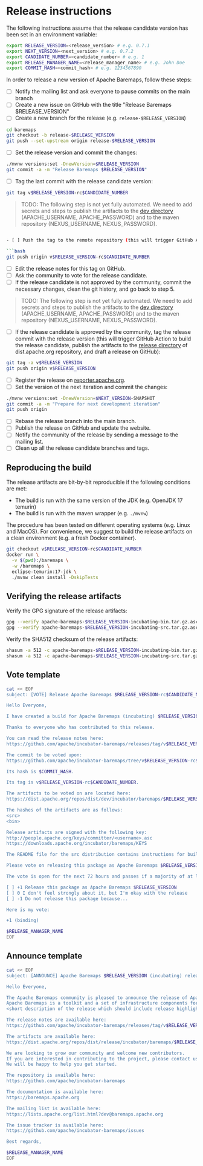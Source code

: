 <!--
Licensed to the Apache Software Foundation (ASF) under one or more
contributor license agreements.  See the NOTICE file distributed with
this work for additional information regarding copyright ownership.
The ASF licenses this file to you under the Apache License, Version 2.0
(the "License"); you may not use this file except in compliance with
the License.  You may obtain a copy of the License at

http://www.apache.org/licenses/LICENSE-2.0

Unless required by applicable law or agreed to in writing, software
distributed under the License is distributed on an "AS IS" BASIS,
WITHOUT WARRANTIES OR CONDITIONS OF ANY KIND, either express or implied.
See the License for the specific language governing permissions and
limitations under the License.
-->

# Release instructions

The following instructions assume that the release candidate version has been set in an environment variable:

```bash
export RELEASE_VERSION=<release_version> # e.g. 0.7.1
export NEXT_VERSION=<next_version> # e.g. 0.7.2
export CANDIDATE_NUMBER=<candidate_number> # e.g. 1
export RELEASE_MANAGER_NAME=<release_manager_name> # e.g. John Doe
export COMMIT_HASH=<commit_hash> # e.g. 1234567890
```

In order to release a new version of Apache Baremaps, follow these steps:

- [ ] Notify the mailing list and ask everyone to pause commits on the main branch
- [ ] Create a new issue on GitHub with the title "Release Baremaps $RELEASE_VERSION"
- [ ] Create a new branch for the release (e.g. `release-$RELEASE_VERSION`)

```bash
cd baremaps
git checkout -b release-$RELEASE_VERSION
git push --set-upstream origin release-$RELEASE_VERSION
```

- [ ] Set the release version and commit the changes:

```bash 
./mvnw versions:set -DnewVersion=$RELEASE_VERSION
git commit -a -m "Release Baremaps $RELEASE_VERSION"
```

- [ ] Tag the last commit with the release candidate version:

```bash
git tag v$RELEASE_VERSION-rc$CANDIDATE_NUMBER
```

> TODO: The following step is not yet fully automated. We need to add secrets and steps to publish the artifacts to the [dev directory](https://dist.apache.org/repos/dist/dev/incubator/baremaps/) (APACHE_USERNAME, APACHE_PASSWORD) and to the maven repository (NEXUS_USERNAME, NEXUS_PASSWORD).

```bash

- [ ] Push the tag to the remote repository (this will trigger GitHub Action to build the release candidate, publish the artifacts to the [dev directory](https://dist.apache.org/repos/dist/dev/incubator/baremaps/) of dist.apache.org repository, and draft a release on GitHub):

```bash
git push origin v$RELEASE_VERSION-rc$CANDIDATE_NUMBER
```

- [ ] Edit the release notes for this tag on GitHub.
- [ ] Ask the community to vote for the release candidate.
- [ ] If the release candidate is not approved by the community, commit the necessary changes, clean the git history, 
  and go back to step 5.

> TODO: The following step is not yet fully automated. We need to add secrets and steps to publish the artifacts to the [dev directory](https://dist.apache.org/repos/dist/dev/incubator/baremaps/) (APACHE_USERNAME, APACHE_PASSWORD) and to the maven repository (NEXUS_USERNAME, NEXUS_PASSWORD).

- [ ] If the release candidate is approved by the community, tag the release commit with the release version (this will trigger GitHub Action to build the release candidate, publish the artifacts to the [release directory](https://dist.apache.org/repos/dist/release/incubator/baremaps/) of dist.apache.org repository, and draft a release on GitHub):

```bash
git tag -a v$RELEASE_VERSION
git push origin v$RELEASE_VERSION
```

- [ ] Register the release on [reporter.apache.org](https://reporter.apache.org/addrelease.html?incubator-baremaps).
- [ ] Set the version of the next iteration and commit the changes:

```bash
./mvnw versions:set -DnewVersion=$NEXT_VERSION-SNAPSHOT
git commit -a -m "Prepare for next development iteration"
git push origin
```

- [ ] Rebase the release branch into the main branch.
- [ ] Publish the release on GitHub and update the website.
- [ ] Notify the community of the release by sending a message to the mailing list.
- [ ] Clean up all the release candidate branches and tags.

## Reproducing the build

The release artifacts are bit-by-bit reproducible if the following conditions are met:
- The build is run with the same version of the JDK (e.g. OpenJDK 17 temurin)
- The build is run with the maven wrapper (e.g. `./mvnw`)

The procedure has been tested on different operating systems (e.g. Linux and MacOS).
For convenience, we suggest to build the release artifacts on a clean environment (e.g. a fresh Docker container).

```bash
git checkout v$RELEASE_VERSION-rc$CANDIDATE_NUMBER
docker run \
  -v $(pwd):/baremaps \
  -w /baremaps \
  eclipse-temurin:17-jdk \
  ./mvnw clean install -DskipTests
```

## Verifying the release artifacts

Verify the GPG signature of the release artifacts:

```bash
gpg --verify apache-baremaps-$RELEASE_VERSION-incubating-bin.tar.gz.asc
gpg --verify apache-baremaps-$RELEASE_VERSION-incubating-src.tar.gz.asc
```

Verify the SHA512 checksum of the release artifacts:

```bash
shasum -a 512 -c apache-baremaps-$RELEASE_VERSION-incubating-bin.tar.gz.sha512
shasum -a 512 -c apache-baremaps-$RELEASE_VERSION-incubating-src.tar.gz.sha512
```

## Vote template

```bash
cat << EOF
subject: [VOTE] Release Apache Baremaps $RELEASE_VERSION-rc$CANDIDATE_NUMBER (incubating)

Hello Everyone,

I have created a build for Apache Baremaps (incubating) $RELEASE_VERSION, release candidate $CANDIDATE_NUMBER.

Thanks to everyone who has contributed to this release.

You can read the release notes here:
https://github.com/apache/incubator-baremaps/releases/tag/v$RELEASE_VERSION-rc$CANDIDATE_NUMBER

The commit to be voted upon:
https://github.com/apache/incubator-baremaps/tree/v$RELEASE_VERSION-rc$CANDIDATE_NUMBER

Its hash is $COMMIT_HASH.

Its tag is v$RELEASE_VERSION-rc$CANDIDATE_NUMBER.

The artifacts to be voted on are located here:
https://dist.apache.org/repos/dist/dev/incubator/baremaps/$RELEASE_VERSION-rc$CANDIDATE_NUMBER/

The hashes of the artifacts are as follows:
<src>
<bin>

Release artifacts are signed with the following key:
http://people.apache.org/keys/committer/<username>.asc
https://downloads.apache.org/incubator/baremaps/KEYS

The README file for the src distribution contains instructions for building and testing the release.

Please vote on releasing this package as Apache Baremaps $RELEASE_VERSION.

The vote is open for the next 72 hours and passes if a majority of at least three +1 PMC votes are cast.

[ ] +1 Release this package as Apache Baremaps $RELEASE_VERSION
[ ] 0 I don't feel strongly about it, but I'm okay with the release
[ ] -1 Do not release this package because...

Here is my vote:

+1 (binding)

$RELEASE_MANAGER_NAME
EOF
```

## Announce template

```bash
cat << EOF
subject: [ANNOUNCE] Apache Baremaps $RELEASE_VERSION (incubating) released

Hello Everyone,

The Apache Baremaps community is pleased to announce the release of Apache Baremaps $RELEASE_VERSION (incubating).
Apache Baremaps is a toolkit and a set of infrastructure components for creating, publishing, and operating online maps.
<short description of the release which should include release highlights>

The release notes are available here:
https://github.com/apache/incubator-baremaps/releases/tag/v$RELEASE_VERSION

The artifacts are available here:
https://dist.apache.org/repos/dist/release/incubator/baremaps/$RELEASE_VERSION

We are looking to grow our community and welcome new contributors.
If you are interested in contributing to the project, please contact us on the mailing list or on GitHub.
We will be happy to help you get started.

The repository is available here:
https://github.com/apache/incubator-baremaps

The documentation is available here:
https://baremaps.apache.org

The mailing list is available here:
https://lists.apache.org/list.html?dev@baremaps.apache.org

The issue tracker is available here:
https://github.com/apache/incubator-baremaps/issues

Best regards,

$RELEASE_MANAGER_NAME
EOF
```

